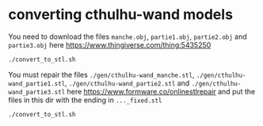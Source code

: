 # converting cthulhu-wand models

You need to download the files `manche.obj`, `partie1.obj`, `partie2.obj` and `partie3.obj` here https://www.thingiverse.com/thing:5435250

```bash
./convert_to_stl.sh
```

You must repair the files `./gen/cthulhu-wand_manche.stl`, `./gen/cthulhu-wand_partie1.stl`, `./gen/cthulhu-wand_partie2.stl` and
`./gen/cthulhu-wand_partie3.stl` here https://www.formware.co/onlinestlrepair and put the files in this dir with the ending in `..._fixed.stl`

```bash
./convert_to_stl.sh
```
